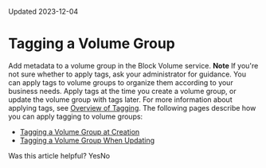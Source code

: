 Updated 2023-12-04
# Tagging a Volume Group
Add metadata to a volume group in the Block Volume service.
**Note** If you're not sure whether to apply tags, ask your administrator for guidance.
You can apply tags to volume groups to organize them according to your business needs. Apply tags at the time you create a volume group, or update the volume group with tags later. For more information about applying tags, see [Overview of Tagging](https://docs.oracle.com/iaas/Content/Tagging/Concepts/taggingoverview.htm).
The following pages describe how you can apply tagging to volume groups:
  * [Tagging a Volume Group at Creation](https://docs.oracle.com/en-us/iaas/Content/Block/Concepts/tag-create-volume-group.htm#top "Add metadata to a volume group when you first create it. This metadata enables you to define keys and values and to associate them with resources.")
  * [Tagging a Volume Group When Updating](https://docs.oracle.com/en-us/iaas/Content/Block/Concepts/tag-update-volume-group.htm#top "Add metadata to a volume group when you update it. This metadata enables you to define keys and values and to associate them with resources.")


Was this article helpful?
YesNo

